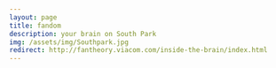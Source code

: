 ```yaml
---
layout: page
title: fandom
description: your brain on South Park
img: /assets/img/Southpark.jpg
redirect: http://fantheory.viacom.com/inside-the-brain/index.html
---
```

